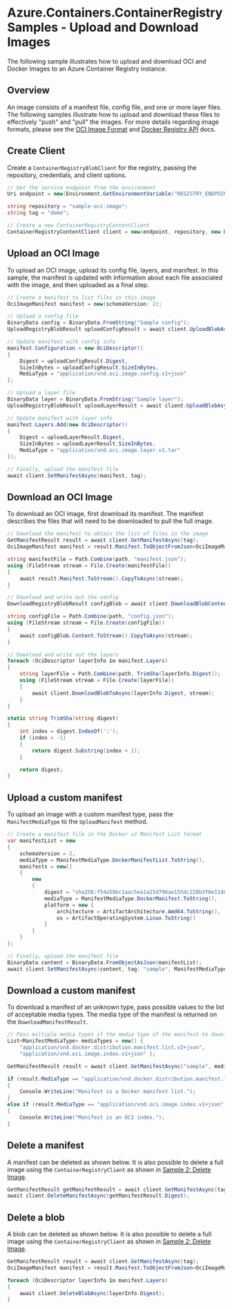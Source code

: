 # Azure.Containers.ContainerRegistry Samples - Upload and Download Images

The following sample illustrates how to upload and download OCI and Docker Images to an Azure Container Registry instance.

## Overview

An image consists of a manifest file, config file, and one or more layer files.  The following samples illustrate how to upload and download these files to effectively "push" and "pull" the images. For more details regarding image formats, please see the [OCI Image Format](https://github.com/opencontainers/image-spec/blob/main/spec.md) and [Docker Registry API](https://docs.docker.com/registry/spec/api/#pulling-an-image) docs.

## Create Client

Create a `ContainerRegistryBlobClient` for the registry, passing the repository, credentials, and client options.

```C# Snippet:ContainerRegistry_Samples_CreateBlobClient
// Get the service endpoint from the environment
Uri endpoint = new(Environment.GetEnvironmentVariable("REGISTRY_ENDPOINT"));

string repository = "sample-oci-image";
string tag = "demo";

// Create a new ContainerRegistryContentClient
ContainerRegistryContentClient client = new(endpoint, repository, new DefaultAzureCredential());
```

## Upload an OCI Image

To upload an OCI image, upload its config file, layers, and manifest.
In this sample, the manifest is updated with information about each file associated with the image, and then uploaded as a final step.

```C# Snippet:ContainerRegistry_Samples_UploadOciImageAsync
// Create a manifest to list files in this image
OciImageManifest manifest = new(schemaVersion: 2);

// Upload a config file
BinaryData config = BinaryData.FromString("Sample config");
UploadRegistryBlobResult uploadConfigResult = await client.UploadBlobAsync(config);

// Update manifest with config info
manifest.Configuration = new OciDescriptor()
{
    Digest = uploadConfigResult.Digest,
    SizeInBytes = uploadConfigResult.SizeInBytes,
    MediaType = "application/vnd.oci.image.config.v1+json"
};

// Upload a layer file
BinaryData layer = BinaryData.FromString("Sample layer");
UploadRegistryBlobResult uploadLayerResult = await client.UploadBlobAsync(layer);

// Update manifest with layer info
manifest.Layers.Add(new OciDescriptor()
{
    Digest = uploadLayerResult.Digest,
    SizeInBytes = uploadLayerResult.SizeInBytes,
    MediaType = "application/vnd.oci.image.layer.v1.tar"
});

// Finally, upload the manifest file
await client.SetManifestAsync(manifest, tag);
```

## Download an OCI Image

To download an OCI image, first download its manifest.
The manifest describes the files that will need to be downloaded to pull the full image.

```C# Snippet:ContainerRegistry_Samples_DownloadOciImageAsync
// Download the manifest to obtain the list of files in the image
GetManifestResult result = await client.GetManifestAsync(tag);
OciImageManifest manifest = result.Manifest.ToObjectFromJson<OciImageManifest>();

string manifestFile = Path.Combine(path, "manifest.json");
using (FileStream stream = File.Create(manifestFile))
{
    await result.Manifest.ToStream().CopyToAsync(stream);
}

// Download and write out the config
DownloadRegistryBlobResult configBlob = await client.DownloadBlobContentAsync(manifest.Configuration.Digest);

string configFile = Path.Combine(path, "config.json");
using (FileStream stream = File.Create(configFile))
{
    await configBlob.Content.ToStream().CopyToAsync(stream);
}

// Download and write out the layers
foreach (OciDescriptor layerInfo in manifest.Layers)
{
    string layerFile = Path.Combine(path, TrimSha(layerInfo.Digest));
    using (FileStream stream = File.Create(layerFile))
    {
        await client.DownloadBlobToAsync(layerInfo.Digest, stream);
    }
}

static string TrimSha(string digest)
{
    int index = digest.IndexOf(':');
    if (index > -1)
    {
        return digest.Substring(index + 1);
    }

    return digest;
}
```

## Upload a custom manifest

To upload an image with a custom manifest type, pass the `ManifestMediaType` to the `UploadManifest` method.

```C# Snippet:ContainerRegistry_Samples_UploadCustomManifestAsync
// Create a manifest file in the Docker v2 Manifest List format
var manifestList = new
{
    schemaVersion = 2,
    mediaType = ManifestMediaType.DockerManifestList.ToString(),
    manifests = new[]
    {
        new
        {
            digest = "sha256:f54a58bc1aac5ea1a25d796ae155dc228b3f0e11d046ae276b39c4bf2f13d8c4",
            mediaType = ManifestMediaType.DockerManifest.ToString(),
            platform = new {
                architecture = ArtifactArchitecture.Amd64.ToString(),
                os = ArtifactOperatingSystem.Linux.ToString()
            }
        }
    }
};

// Finally, upload the manifest file
BinaryData content = BinaryData.FromObjectAsJson(manifestList);
await client.SetManifestAsync(content, tag: "sample", ManifestMediaType.DockerManifestList);
```

## Download a custom manifest

To download a manifest of an unknown type, pass possible values to the list of acceptable media types.  The media type of the manifest is returned on the `DownloadManifestResult`.

```C# Snippet:ContainerRegistry_Samples_DownloadCustomManifestAsync
// Pass multiple media types if the media type of the manifest to download is unknown
List<ManifestMediaType> mediaTypes = new() {
    "application/vnd.docker.distribution.manifest.list.v2+json",
    "application/vnd.oci.image.index.v1+json" };

GetManifestResult result = await client.GetManifestAsync("sample", mediaTypes);

if (result.MediaType == "application/vnd.docker.distribution.manifest.list.v2+json")
{
    Console.WriteLine("Manifest is a Docker manifest list.");
}
else if (result.MediaType == "application/vnd.oci.image.index.v1+json")
{
    Console.WriteLine("Manifest is an OCI index.");
}
```

## Delete a manifest

A manifest can be deleted as shown below.  It is also possible to delete a full image using the `ContainerRegistryClient` as shown in [Sample 2: Delete Image](https://github.com/Azure/azure-sdk-for-net/blob/main/sdk/containerregistry/Azure.Containers.ContainerRegistry/samples/Sample02b_DeleteImagesAsync.md).

```C# Snippet:ContainerRegistry_Samples_DeleteManifest
GetManifestResult getManifestResult = await client.GetManifestAsync(tag);
await client.DeleteManifestAsync(getManifestResult.Digest);
```

## Delete a blob

A blob can be deleted as shown below.  It is also possible to delete a full image using the `ContainerRegistryClient` as shown in [Sample 2: Delete Image](https://github.com/Azure/azure-sdk-for-net/blob/main/sdk/containerregistry/Azure.Containers.ContainerRegistry/samples/Sample02b_DeleteImagesAsync.md).

```C# Snippet:ContainerRegistry_Samples_DeleteBlob
GetManifestResult result = await client.GetManifestAsync(tag);
OciImageManifest manifest = result.Manifest.ToObjectFromJson<OciImageManifest>();

foreach (OciDescriptor layerInfo in manifest.Layers)
{
    await client.DeleteBlobAsync(layerInfo.Digest);
}
```

